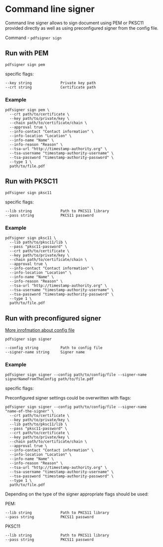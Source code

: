 # Command line signer

Command line signer allows to sign document using PEM or PKSC11 provided directly as well as using preconfigured signer from the config file.

Command - `pdfsigner sign`  


## Run with PEM

`pdfsigner sign pem` 

specific flags: 


```
--key string             Private key path
--crt string             Certificate path

```

### Example

```
pdfsigner sign pem \
  --crt path/to/certificate \
  --key path/to/private/key \
  --chain path/to/certificate/chain \
  --approval true \
  --info-contact "Contact information" \
  --info-location "Location" \
  --info-name "Name" \
  --info-reason "Reason" \
  --tsa-url "http://timestamp-authority.org" \
  --tsa-username "timestamp-authority-username" \
  --tsa-password "timestamp-authority-password" \
  --type 1 \
  path/to/file.pdf 
```


## Run with PKSC11

`pdfsigner sign pksc11` 

specific flags:

```
--lib string             Path to PKCS11 library
--pass string            PKCS11 password

```

### Example

```
pdfsigner sign pksc11 \
  --lib path/to/pksc11/lib \
  --pass "pksc11-password" \
  --crt path/to/certificate \
  --key path/to/private/key \
  --chain path/to/certificate/chain \
  --approval true \
  --info-contact "Contact information" \
  --info-location "Location" \
  --info-name "Name" \
  --info-reason "Reason" \
  --tsa-url "http://timestamp-authority.org" \
  --tsa-username "timestamp-authority-username" \
  --tsa-password "timestamp-authority-password" \
  --type 1 \
  path/to/file.pdf 
```

## Run with preconfigured signer

[More inrofmation about config file](configuration.md)

`pdfsigner sign signer`

```
--config string          Path to config file
--signer-name string     Signer name
```

### Example

`pdfsigner sign signer --config path/to/config/file --signer-name signerNameFromTheConfig path/to/file.pdf`

specific flags:



Preconfigured signer settings could be overwritten with flags:

```
pdfsigner sign signer --config path/to/config/file --signer-name "name-of-the-signer" \
  --crt path/to/certificate \
  --key path/to/private/key \
  --lib path/to/pksc11/lib \
  --pass "pksc11-password" \
  --crt path/to/certificate \
  --key path/to/private/key \
  --chain path/to/certificate/chain \
  --approval true \
  --info-contact "Contact information" \
  --info-location "Location" \
  --info-name "Name" \
  --info-reason "Reason" \
  --tsa-url "http://timestamp-authority.org" \
  --tsa-username "timestamp-authority-username" \
  --tsa-password "timestamp-authority-password" \
  --type 1 \
  path/to/file.pdf 
```

Depending on the type of the signer appropriate flags should be used:

PEM:

```
--lib string             Path to PKCS11 library
--pass string            PKCS11 password

```

PKSC11

```
--lib string             Path to PKCS11 library
--pass string            PKCS11 password
```
